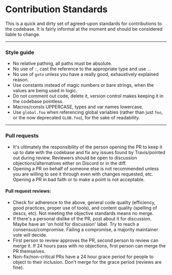 # Contribution Standards

This is a quick and dirty set of agreed-upon standards for contributions to the codebase. It is fairly informal at the moment and should be considered liable to change.

---

### Style guide

- No relative pathing, all paths must be absolute.
- No use of `:`, cast the reference to the appropriate type and use `.`.
- No use of `goto` unless you have a really good, exhaustively explained reason.
- Use constants instead of magic numbers or bare strings, when the values are being used in logic.
- Do not comment out code, delete it, version control makes keeping it in the codebase pointless.
- Macros/consts UPPERCASE, types and var names lowercase.
- Use `global.foo` when referencing global variables (rather than just `foo`, or the now deprecated `GLOB.foo`), for the sake of readability.

---

### Pull requests
- It's ultimately the responsibility of the person opening the PR to keep it up to date with the codebase and fix any issues found by Travis/pointed out during review. Reviewers should be open to discussion objections/alternatives either on Discord or in the diff.
- Opening a PR on behalf of someone else is not recommended unless you are willing to see it through even with changes requested, etc. Opening a PR in bad faith or to make a point is not acceptable.

#### Pull request reviews:
- Check for adherence to the above, general code quality (efficiency, good practices, proper use of tools), and content quality (spelling of descs, etc). Not meeting the objective standards means no merge.
- If there's a personal dislike of the PR, post about it for discussion. Maybe have an 'on hold for discussion' label. Try to reach a consensus/compromise. Failing a compromise, a majority maintainer vote will decide.
- First person to review approves the PR, second person to review can merge it. If 24 hours pass with no objections, first person can merge the PR themselves.
- Non-fix/non-critical PRs have a 24 hour grace period for people to object to their inclusion. Don't merge for the grace period (reviews are fine).